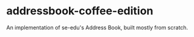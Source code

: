 # addressbook-coffee-edition
 An implementation of se-edu's Address Book, built mostly from scratch.
